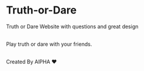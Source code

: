 # Truth-or-Dare
Truth or Dare Website with questions and great design<br><br>

Play truth or dare with your friends. <br><br>

Created By AlPHA ❤️
